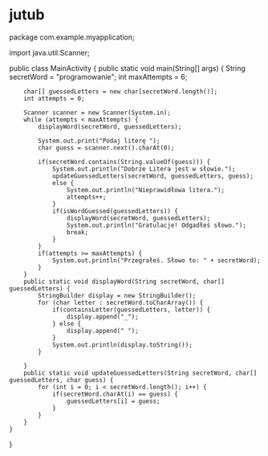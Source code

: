 # jutub
package com.example.myapplication;

import java.util.Scanner;

public class MainActivity {
    public static void main(String[] args) {
        String secretWord = "programowanie";
        int maxAttempts = 6;

        char[] guessedLetters = new char[secretWord.length()];
        int attempts = 0;

        Scanner scanner = new Scanner(System.in);
        while (attempts < maxAttempts) {
            displayWord(secretWord, guessedLetters);

            System.out.print("Podaj literę ");
            char guess = scanner.next().charAt(0);

            if(secretWord.contains(String.valueOf(guess))) {
                System.out.println("Dobrze Litera jest w słowie.");
                updateGuessedLetters(secretWord, guessedLetters, guess);
                else {
                    System.out.println("Nieprawidłowa litera.");
                    attempts++;
                }
                if(isWordGuessed(guessedLetters)) {
                    displayWord(secretWord, guessedLetters);
                    System.out.println("Gratulacje! Odgadłeś słowo.");
                    break;
                }
            }
            if(attempts >= maxAttempts) {
                System.out.println("Przegrałeś. Słowo to: " + secretWord);
            }
        }
        public static void displayWord(String secretWord, char[] guessedLetters) {
            StringBuilder display = new StringBuilder();
            for (char letter : secretWord.toCharArray()) {
                if(containsLetter(guessedLetters, letter)) {
                    display.append("_");
                } else {
                    display.append(" ");
                }
                System.out.println(display.toString());
            }

        }
        public static void updateGuessedLetters(String secretWord, char[] guessedLetters, char guess) {
            for (int i = 0; i < secretWord.length(); i++) {
                if(secretWord.charAt(i) == guess) {
                    guessedLetters[i] = guess;
                }
            }
        }
    }
}
